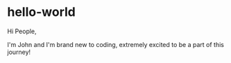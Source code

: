# hello-world

Hi People,

I'm John and I'm brand new to coding, extremely excited to be a part of this journey!
